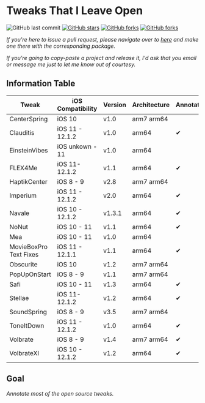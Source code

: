 # Tweaks That I Leave Open

![GitHub last commit](https://img.shields.io/github/last-commit/LacertosusRepo/Open-Source-Tweaks.svg?style=for-the-badge)
[![GitHub stars](https://img.shields.io/github/stars/LacertosusRepo/Open-Source-Tweaks.svg?style=for-the-badge)](https://github.com/LacertosusRepo/Open-Source-Tweaks/stargazers)
[![GitHub forks](https://img.shields.io/github/forks/LacertosusRepo/Open-Source-Tweaks.svg?style=for-the-badge)](https://github.com/LacertosusRepo/Open-Source-Tweaks/network)
[![GitHub forks](https://img.shields.io/github/license/LacertosusRepo/Open-Source-Tweaks.svg?style=for-the-badge)](https://github.com/LacertosusRepo/Open-Source-Tweaks/license)

*If you're here to issue a pull request, please navigate over to [here](https://github.com/LacertosusRepo/LacertosusRepo.github.io) and make one there with the corresponding package.*

*If you're going to copy-paste a project and release it, I'd ask that you email or message me just to let me know out of courtesy.*

## Information Table

| Tweak | iOS Compatibility | Version | Architecture | Annotated |
| ----- | ----------------- | ------- | ------------ | --------- |
| CenterSpring | iOS 10 | v1.0 | arm7 arm64 |  |
| Clauditis | iOS 11 - 12.1.2 | v1.0 | arm64 | ✔ |
| EinsteinVibes | iOS unkown - 11 | v1.0 | arm64 |  |
| FLEX4Me | iOS 11-12.1.2 | v1.1 | arm64 | ✔ |
| HaptikCenter | iOS 8 - 9 | v2.8 | arm7 arm64 |  |
| Imperium | iOS 11 - 12.1.2 | v2.0 | arm64 | ✔ |
| Navale | iOS 10 - 12.1.2 | v1.3.1 | arm64 | ✔ |
| NoNut | iOS 10 - 11 | v1.1 | arm64 | ✔ |
| Mea | iOS 10 - 11 | v1.0 | arm64 |  |
| MovieBoxPro Text Fixes | iOS 11 - 12.1.1 | v1.1 | arm64 | ✔ |
| Obscurite | iOS 10 | v1.2 | arm7 arm64 |  |
| PopUpOnStart | iOS 8 - 9 | v1.1 | arm7 arm64 |  |
| Safi | iOS 10 - 11 | v1.3 | arm64 | ✔ |
| Stellae | iOS 11-12.1.2 | v1.2 | arm64 | ✔ |
| SoundSpring | iOS 8 - 9 | v3.5 | arm7 arm64 |  |
| ToneItDown | iOS 11 - 12.1.2 | v1.0 | arm64 | ✔ |
| Volbrate | iOS 8 - 9 | v1.4 | arm7 arm64 | ✔ |
| VolbrateXI | iOS 10 - 12.1.2 | v1.2 | arm64 | ✔ |

## Goal
*Annotate most of the open source tweaks.*
